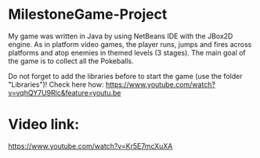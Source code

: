 # MilestoneGame-Project
My game was written in Java by using NetBeans IDE with the JBox2D engine. As in platform video games, the player runs, jumps and fires across platforms and atop enemies in themed levels (3 stages). The main goal of the game is to collect all the Pokeballs.

Do not forget to add the libraries before to start the game (use the folder "Libraries")! Check here how: https://www.youtube.com/watch?v=vqhQY7U9Rlc&feature=youtu.be

# Video link: 
https://www.youtube.com/watch?v=Kr5E7mcXuXA
